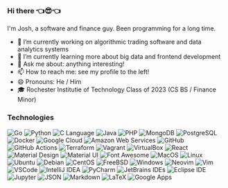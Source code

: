 ### Hi there 👈😎👈

I'm Josh, a software and finance guy. Been programming for a long time.

- 🔭 I’m currently working on algorithmic trading software and data analytics systems
- 🌱 I’m currently learning more about big data and frontend development
- 💬 Ask me about: anything interesting!
- 📫 How to reach me: see my profile to the left!
- 😄 Pronouns: He / Him
- 🎓 Rochester Institutie of Technology Class of 2023 (CS BS / Finance Minor)

### Technologies
![Go](https://img.shields.io/badge/-Go-00ADD8?logoColor=white&style=flat-square&logo=Go)
![Python](https://img.shields.io/badge/-Python-3776AB?logoColor=white&style=flat-square&logo=Python)
![C Language](https://img.shields.io/badge/-C%20Language-A8B9CC?logoColor=white&style=flat-square&logo=C)
![Java](https://img.shields.io/badge/-Java-007396?style=flat-square&logoColor=maroon&logo=java)
![PHP](https://img.shields.io/badge/-PHP-777BB4?style=flat-square&logoColor=white&logo=php)
![MongoDB](https://img.shields.io/badge/-MongoDB-47A248?logoColor=white&style=flat-square&logo=MongoDB)
![PostgreSQL](https://img.shields.io/badge/-PostgreSQL-336791?logoColor=white&style=flat-square&logo=PostgreSQL)
![Docker](https://img.shields.io/badge/-Docker-2496ED?style=flat-square&logoColor=white&logo=docker)
![Google Cloud](https://img.shields.io/badge/-Google%20Cloud-4285F4?style=flat-square&logoColor=white&logo=google-cloud)
![Amazon Web Services](https://img.shields.io/badge/-Amazon%20AWS-232F3E?logoColor=white&style=flat-square&logo=amazon-aws)
![GitHub](https://img.shields.io/badge/-GitHub-181717?logoColor=white&style=flat-square&logo=github)
![GitHub Actions](https://img.shields.io/badge/-GitHub%20Actions-2088FF?logoColor=white&style=flat-square&logo=GItHub-Actions)
![Terraform](https://img.shields.io/badge/-Terraform-623CE4?logoColor=white&style=flat-square&logo=Terraform)
![Vagrant](https://img.shields.io/badge/-Vagrant-1563FF?style=flat-square&logoColor=white&logo=vagrant)
![VirtualBox](https://img.shields.io/badge/-VirtualBox-183A61?logoColor=white&style=flat-square&logo=VirtualBox)
![React](https://img.shields.io/badge/-React-black?style=flat-square&logo=react)
![Material Design](https://img.shields.io/badge/-Material%20Design-757575?logoColor=white&style=flat-square&logo=material-design)
![Material UI](https://img.shields.io/badge/-Material%20UI-0081CB?style=flat-square&logo=material-ui)
![Font Awesome](https://img.shields.io/badge/-Font%20Awesome-339AF0?logoColor=white&style=flat-square&logo=Font-Awesome)
![MacOS](https://img.shields.io/badge/-MacOS-000000?logoColor=white&style=flat-square&logo=apple)
![Linux](https://img.shields.io/badge/-Linux-FCC624?logoColor=white&style=flat-square&logo=linux)
![Ubuntu](https://img.shields.io/badge/-Ubuntu-E95420?logoColor=white&style=flat-square&logo=ubuntu)
![Debian](https://img.shields.io/badge/-Debian-A81D33?logoColor=white&style=flat-square&logo=debian)
![CentOS](https://img.shields.io/badge/-CentOS-262577?logoColor=white&style=flat-square&logo=CentOS)
![FreeBSD](https://img.shields.io/badge/-FreeBSD-AB2B28?logoColor=white&style=flat-square&logo=FreeBSD)
![Windows](https://img.shields.io/badge/-Windows-0078D6?style=flat-square&logo=windows)
![Neovim](https://img.shields.io/badge/-Neovim-57A143?logoColor=white&style=flat-square&logo=neovim)
![Vim](https://img.shields.io/badge/-Vim-019733?logoColor=white&style=flat-square&logo=vim)
![VSCode](https://img.shields.io/badge/-VSCode-007ACC?style=flat-square&logo=visual-studio)
![IntelliJ IDEA](https://img.shields.io/badge/-IntelliJ%20IDEA-000000?logoColor=white&style=flat-square&logo=intellij-idea)
![PyCharm](https://img.shields.io/badge/-PyCharm-000000?logoColor=white&style=flat-square&logo=pycharm)
![JetBrains IDEs](https://img.shields.io/badge/-JetBrains%20IDEs-000000?logoColor=white&style=flat-square&logo=jetbrains)
![Eclipse IDE](https://img.shields.io/badge/-Eclipse%20IDE-2C2255?logoColor=white&style=flat-square&logo=Eclipse-IDE)
![Jupyter](https://img.shields.io/badge/-Jupyter-F37626?logoColor=white&style=flat-square&logo=jupyter)
![JSON](https://img.shields.io/badge/-JSON-000000?logoColor=white&style=flat-square&logo=JSON)
![Markdown](https://img.shields.io/badge/-Markdown-000000?logoColor=white&style=flat-square&logo=Markdown)
![LaTeX](https://img.shields.io/badge/-LaTeX-008080?logoColor=white&style=flat-square&logo=LaTeX)
![Google Apps](https://img.shields.io/badge/-Google%20Apps-4285F4?style=flat-square&logoColor=white&logo=google-drive)
